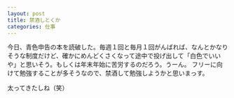 ```yaml
---
layout: post
title: 禁酒しとくか
categories: 仕事
---
```


今日、青色申告の本を読破した。毎週１回と毎月１回がんばれば、なんとかなりそうな制度だけど、確かにめんどくさくなって途中で投げ出して「白色でいいや」と思いそう。もしくは年末年始に苦労するのだろう。うーん。
フリーに向けて勉強することが多そうなので、禁酒して勉強しようかと思いまっす。

太ってきたしね（笑）
